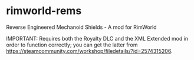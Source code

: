 # rimworld-rems
Reverse Engineered Mechanoid Shields - A mod for RimWorld

IMPORTANT: Requires both the Royalty DLC and the XML Extended mod in order to function correctly; you can get the latter from https://steamcommunity.com/workshop/filedetails/?id=2574315206.
